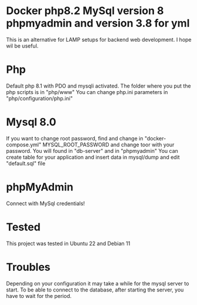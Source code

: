 # Docker php8.2 MySql version 8 phpmyadmin and version 3.8 for yml
This is an alternative for LAMP setups for backend web development. I hope wil be useful.

# Php
Default php 8.1 with PDO and mysqli activated.
The folder where you put the php scripts is in "php/www"
You can change php.ini parameters in "php/configuration/php.ini"

# Mysql 8.0
If you want to change root password, find and change in "docker-compose.yml" MYSQL_ROOT_PASSWORD and change toor with your password.
You will found in "db-server" and in "phpmyadmin"
You can create table for your application and insert data in mysql/dump and edit "default.sql" file

# phpMyAdmin
Connect with MySql credentials!

# Tested
This project was tested in Ubuntu 22 and Debian 11

# Troubles
Depending on your configuration it may take a while for the mysql server to start. To be able to connect to the database, after starting the server, you have to wait for the period.
